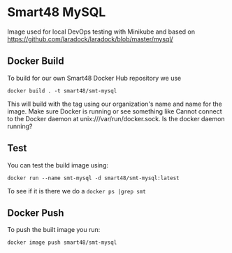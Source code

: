 # Smart48 MySQL

Image used for local DevOps testing with Minikube and based on https://github.com/laradock/laradock/blob/master/mysql/


## Docker Build

To build for our own Smart48 Docker Hub repository we use

`docker build . -t smart48/smt-mysql`

This will build with the tag using our organization's name and name for the image. Make sure Docker is running or see something like Cannot connect to the Docker daemon at unix:///var/run/docker.sock. Is the docker daemon running?

## Test

You can test the build image using:

`docker run --name smt-mysql -d smart48/smt-mysql:latest`

To see if it is there we do a `docker ps |grep smt`

## Docker Push

To push the built image you run:

`docker image push smart48/smt-mysql`
